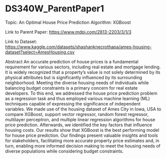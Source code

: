 # DS340W_ParentPaper1

Topic: An Optimal House Price Prediction Algorithm: XGBoost

Link to Parent Paper: https://www.mdpi.com/2813-2203/3/1/3

Link to Dataset: https://www.kaggle.com/datasets/shashanknecrothapa/ames-housing-dataset?select=AmesHousing.csv

Abstract
An accurate prediction of house prices is a fundamental requirement for various sectors, including real estate and mortgage lending. It is widely recognized that a property’s value is not solely determined by its physical attributes but is significantly influenced by its surrounding neighborhood. Meeting the diverse housing needs of individuals while balancing budget constraints is a primary concern for real estate developers. To this end, we addressed the house price prediction problem as a regression task and thus employed various machine learning (ML) techniques capable of expressing the significance of independent variables. We made use of the housing dataset of Ames City in Iowa, USA to compare XGBoost, support vector regressor, random forest regressor, multilayer perceptron, and multiple linear regression algorithms for house price prediction. Afterwards, we identified the key factors that influence housing costs. Our results show that XGBoost is the best performing model for house price prediction. Our findings present valuable insights and tools for stakeholders, facilitating more accurate property price estimates and, in turn, enabling more informed decision making to meet the housing needs of diverse populations while considering budget constraints.
